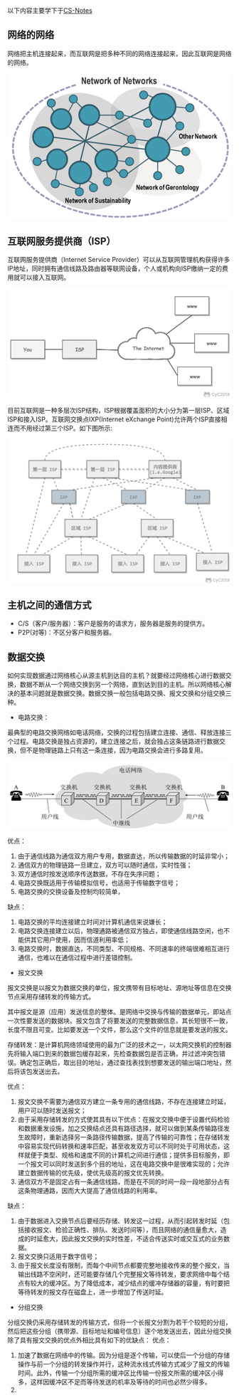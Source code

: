 
以下内容主要学下于[CS-Notes](https://github.com/CyC2018/CS-Notes)

## 网络的网络

网络把主机连接起来，而互联网是把多种不同的网络连接起来，因此互联网是网络的网络。

<div align="center">

![title](https://raw.githubusercontent.com/XQLong/Logging/master/img/2019/07/29/1564382407345-1564382407546.png)

</div>

## 互联网服务提供商（ISP）

互联网服务提供商（Internet Service Provider）可以从互联网管理机构获得许多IP地址，同时拥有通信线路及路由器等联网设备，个人或机构向ISP缴纳一定的费用就可以接入互联网。

<div align="center">

![title](https://raw.githubusercontent.com/XQLong/Logging/master/img/2019/07/29/1564383097823-1564383097828.png)

</div>

目前互联网是一种多层次ISP结构，ISP根据覆盖面积的大小分为第一层ISP、区域ISP和接入ISP。互联网交换点IXP(Internet eXchange Point)允许两个ISP直接相连而不用经过第三个ISP。如下图所示:

<div align="center">

![title](https://raw.githubusercontent.com/XQLong/Logging/master/img/2019/07/29/1564383406217-1564383406221.png)

</div>

## 主机之间的通信方式

- C/S（客户/服务器）：客户是服务的请求方，服务器是服务的提供方。
- P2P(对等)：不区分客户和服务器。

## 数据交换

如何实现数据通过网络核心从源主机到达目的主机？就要经过网络核心进行数据交换，数据不断从一个网络交换到另一个网络，直到达到目的主机。所以网络核心解决的基本问题就是数据交换。数据交换一般包括电路交换、报文交换和分组交换三种。

- 电路交换：

最典型的电路交换网络如电话网络，交换的过程包括建立连接、通信、释放连接三个过程。电路交换是独占资源的，建立连接之后，就会独占这条链路进行数据交换，但不是物理链路上只有这一条连接，因为电路交换会进行多路复用。

<div align="center">

![title](https://raw.githubusercontent.com/XQLong/Logging/master/img/2019/07/29/1564385380782-1564385380786.png)

</div>

优点：

1. 由于通信线路为通信双方用户专用，数据直达，所以传输数据的时延非常小；
2. 通信双方的物理链路一旦建立，双方可以随时通信，实时性强；
3. 双方通信时按发送顺序传送数据，不存在失序问题；
4. 电路交换既适用于传输模拟信号，也适用于传输数字信号；
5. 电路交换的交换设备及控制均较简单，

缺点：
1. 电路交换的平均连接建立时间对计算机通信来说嫌长；
2. 电路交换连接建立以后，物理通路被通信双方独占，即使通信线路空闲，也不能供其它用户使用，因而信道利用率低；
3. 电路交换时，数据直达，不同类型、不同规格、不同速率的终端很难相互进行通信，也难以在通信过程中进行差错控制。


- 报文交换

报文交换是以报文为数据交换的单位，报文携带有目标地址、源地址等信息在交换节点采用存储转发的传输方式。

其中报文是源（应用）发送信息的整体。是网络中交换与传输的数据单元，即站点一次性要发送的数据块。报文包含了将要发送的完整数据信息，其长短很不一致，长度不限且可变。比如要发送一个文件，那么这个文件的信息就是要发送的报文。

存储转发：是计算机网络领域使用的最为广泛的技术之一，以太网交换机的控制器先将输入端口到来的数据包缓存起来，先检查数据包是否正确，并过滤冲突包错误。确定包正确后，取出目的地址，通过查找表找到想要发送的输出端口地址，然后将该包发送出去。

优点：
1. 报文交换不需要为通信双方建立一条专用的通信线路，不存在连接建立时延，用户可以随时发送报文；
2. 由于采用存储转发的方式使其具有以下优点：在报文交换中便于设置代码检验和数据重发设施，加之交换结点还具有路径选择，就可以做到某条传输路径发生故障时，重新选择另一条路径传输数据，提高了传输的可靠性；在存储转发中容易实现代码转换和速率匹配，甚至收发双方可以不同时处于可用状态，这样就便于类型、规格和速度不同的计算机之间进行通信；提供多目标服务，即一个报文可以同时发送到多个目的地址，这在电路交换中是很难实现的；允许建立数据传输的优先级，使优先级高的报文优先转换。
3. 通信双方不是固定占有一条通信线路，而是在不同的时间一段一段地部分占有这条物理通路，因而大大提高了通信线路的利用率。

缺点：
1. 由于数据进入交换节点后要经历存储、转发这一过程，从而引起转发时延（包括接收报文、检验正确性、排队、发送时间等），而且网络的通信量愈大，造成的时延愈大，因此报文交换的实时性差，不适合传送实时或交互式的业务数据。
2. 报文交换只适用于数字信号；
3. 由于报文长度没有限制，而每个中间节点都要完整地接收传来的整个报文，当输出线路不空闲时，还可能要存储几个完整报文等待转发，要求网络中每个结点有较大的缓冲区。为了降低成本，减少结点的缓冲存储器的容量，有时要把等待转发的报文存在磁盘上，进一步增加了传送时延。


- 分组交换

分组交换仍采用存储转发的传输方式，但将一个长报文分割为若干个较短的分组，然后把这些分组（携带源、目标地址和编号信息）逐个地发送出去，因此分组交换除了具有报文交换的优点外相比具有如下的优缺点：
优点：
1. 加速了数据在网络中的传输。因为分组是逐个传输，可以使后一个分组的存储操作与前一个分组的转发操作并行，这种流水线式传输方式减少了报文的传输时间。此外，传输一个分组所需的缓冲区比传输一份报文所需的缓冲区小得多，这样因缓冲区不足而等待发送的机率及等待的时间也必然少得多。
2. 

